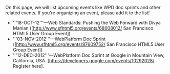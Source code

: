 On this page, we will list upcoming events like WPD doc sprints and other related events. If you're organizing an event, please add it to the list!
* '''18-OCT-12'''—Web Standards: Pushing the Web Forward with Divya Manian ([http://www.sfhtml5.org/events/68008012/ San Francisco HTML5 User Group Event])
* '''03-NOV-2012'''—WebPlatform Doc Sprint ([http://www.sfhtml5.org/events/87609752/ San Francisco HTML5 User Group Event])
* '''12-DEC-2012'''—WebPlatform Doc Sprint at Google in Mountain View, California, USA. [https://developers.google.com/events/10292028/ Register here].